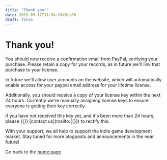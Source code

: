 ```yaml
---
title: "Thank you!"
date: 2019-09-17T11:54:24+01:00
draft: false
---
```


# Thank you!

You should now receive a confirmation email from PayPal, verifying your
purchase. Please retain a copy for your records, as in future we'll
link that purchase to your license.

In future we'll allow user accounts on the website, which will automatically
enable access for your paypal email address for your lifetime license.

Additionally, you should receive a copy of your license key within the
next 24 hours. Currently we're manually assigning license keys to ensure
everyone is getting their key correctly.

If you have not received this key yet, and it's been more than 24 hours, please {{<fontawesome fas fa-envelope>}} [contact us](mailto:{{<param CompanyEmail>}}) to rectify this.

With your support, we all help to support the indie game development
market. Stay tuned for more blogposts and announcements in the near
future!

Go back to the [home page](/)
